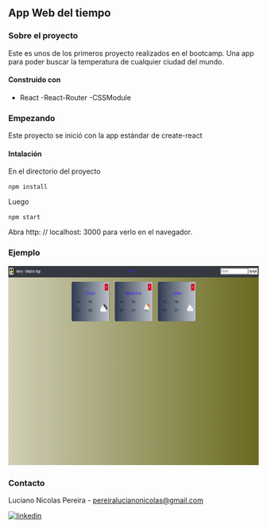 ## App Web del tiempo


### Sobre el proyecto

Este es unos de los primeros proyecto realizados en el bootcamp. Una app para poder buscar la temperatura de cualquier ciudad del mundo. 


#### Construido con

- React
-React-Router
-CSSModule

### Empezando

Este proyecto se inició con la app estándar de create-react

#### Intalación

En el directorio del proyecto

```shell
npm install
```

Luego

```shell
npm start
```
Abra http: // localhost: 3000 para verlo en el navegador.

### Ejemplo

<img src='./src/img/weather1.png' width='800' height='400' aling='center'>

### Contacto

Luciano Nicolas Pereira - pereiralucianonicolas@gmail.com

<p aling='center'>
  <a href='https://www.linkedin.com/in/luciano-nicolas-pereira-dev'>
    <img src='https://cdn.jsdelivr.net/npm/simple-icons@3.0.1/icons/linkedin.svg' alt='linkedin' height='40' aling='center'>
  </a>
</p>
